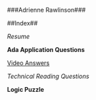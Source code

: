 ###Adrienne Rawlinson###


##Index##


_Resume_





__Ada Application Questions__ 

[Video Answers](http://www.youtube.com/watch?v=OCmGPdN1hq0&sns=em)



*Technical Reading Questions*



**Logic Puzzle**




